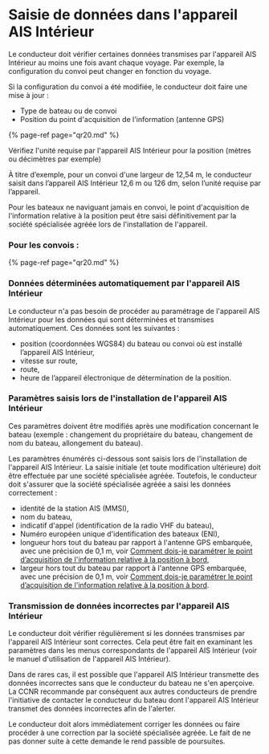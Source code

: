 # Saisie de données dans l'appareil AIS Intérieur

Le conducteur doit vérifier certaines données transmises par l'appareil AIS Intérieur au moins une fois avant chaque voyage. Par exemple, la configuration du convoi peut changer en fonction du voyage.

Si la configuration du convoi a été modifiée, le conducteur doit faire une mise à jour :

* Type de bateau ou de convoi
* Position du point d'acquisition de l'information \(antenne GPS\)

{% page-ref page="qr20.md" %}

Vérifiez l'unité requise par l'appareil AIS Intérieur pour la position \(mètres ou décimètres par exemple\)

À titre d’exemple, pour un convoi d'une largeur de 12,54 m, le conducteur saisit dans l’appareil AIS Intérieur 12,6 m ou 126 dm, selon l’unité requise par l’appareil.

Pour les bateaux ne naviguant jamais en convoi, le point d'acquisition de l'information relative à la position peut être saisi définitivement par la société spécialisée agréée lors de l'installation de l'appareil.

### Pour les convois :

{% page-ref page="qr20.md" %}

### Données déterminées automatiquement par l'appareil AIS Intérieur

Le conducteur n'a pas besoin de procéder au paramétrage de l'appareil AIS Intérieur pour les données qui sont déterminées et transmises automatiquement. Ces données sont les suivantes :

* position \(coordonnées WGS84\) du bateau ou convoi où est installé l’appareil AIS Intérieur,
* vitesse sur route,
* route,
* heure de l’appareil électronique de détermination de la position.

### Paramètres saisis lors de l'installation de l'appareil AIS Intérieur

Ces paramètres doivent être modifiés après une modification concernant le bateau \(exemple : changement du propriétaire du bateau, changement de nom du bateau, allongement du bateau\).

Les paramètres énumérés ci-dessous sont saisis lors de l'installation de l'appareil AIS Intérieur. La saisie initiale \(et toute modification ultérieure\) doit être effectuée par une société spécialisée agréée. Toutefois, le conducteur doit s'assurer que la société spécialisée agréée a saisi les données correctement :

* identité de la station AIS \(MMSI\),
* nom du bateau,
* indicatif d'appel \(identification de la radio VHF du bateau\),
* Numéro européen unique d'identification des bateaux \(ENI\),
* longueur hors tout du bateau par rapport à l'antenne GPS embarquée, avec une précision de 0,1 m, voir [Comment dois-je paramétrer le point d’acquisition de l'information relative à la position à bord](qr20.md),
* largeur hors tout du bateau par rapport à l'antenne GPS embarquée, avec une précision de 0,1 m, voir [Comment dois-je paramétrer le point d’acquisition de l'information relative à la position à bord](qr20.md).

### Transmission de données incorrectes par l'appareil AIS Intérieur

Le conducteur doit vérifier régulièrement si les données transmises par l'appareil AIS Intérieur sont correctes. Cela peut être fait en examinant les paramètres dans les menus correspondants de l'appareil AIS Intérieur \(voir le manuel d'utilisation de l'appareil AIS Intérieur\).

Dans de rares cas, il est possible que l'appareil AIS Intérieur transmette des données incorrectes sans que le conducteur du bateau ne s'en aperçoive. La CCNR recommande par conséquent aux autres conducteurs de prendre l'initiative de contacter le conducteur du bateau dont l'appareil AIS Intérieur transmet des données incorrectes afin de l'alerter.

Le conducteur doit alors immédiatement corriger les données ou faire procéder à une correction par la société spécialisée agréée. Le fait de ne pas donner suite à cette demande le rend passible de poursuites.


